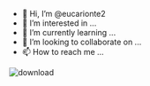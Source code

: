 - 👋 Hi, I’m @eucarionte2
- 👀 I’m interested in ...
- 🌱 I’m currently learning ...
- 💞️ I’m looking to collaborate on ...
- 📫 How to reach me ...

<!---
eucarionte2/eucarionte2 is a ✨ special ✨ repository because its `README.md` (this file) appears on your GitHub profile.
You can click the Preview link to take a look at your changes.
--->
![download](https://user-images.githubusercontent.com/108732912/177316081-7b90c51f-6e6c-47c8-9205-bd56484447ac.png)
